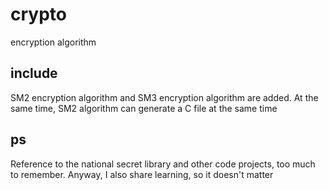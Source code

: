 # crypto
encryption algorithm

## include
SM2 encryption algorithm and SM3 encryption algorithm are added. At the same time, SM2 algorithm can generate a C file at the same time

## ps
Reference to the national secret library and other code projects, too much to remember. Anyway, I also share learning, so it doesn't matter